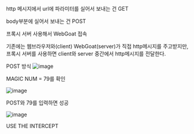 http 메시지에서 url에 파라미터를 실어서 보내는 건 GET

body부분에 실어서 보내는 건 POST

프록시 서버 사용해서 WebGoat 접속

기존에는 웹브라우저와(client) WebGoat(server)가 직접 http메시지를 주고받지만,
프록시 서버를 사용하면 client와 server 중간에서 http메시지를 전달한다.

POST 방식
![image](https://github.com/Bottomdeal/WebGoat/assets/120577570/b580ad8a-8454-489a-b0e2-e11f95d6ac73)

MAGIC NUM = 79를 확인

![image](https://github.com/Bottomdeal/WebGoat/assets/120577570/3b5e8f68-9f67-4ccd-89a2-2038a71b14c0)

POST와 79를 입력하면 성공

![image](https://github.com/Bottomdeal/WebGoat/assets/120577570/42607c46-1254-494e-b332-a14da971c118)

USE THE INTERCEPT
